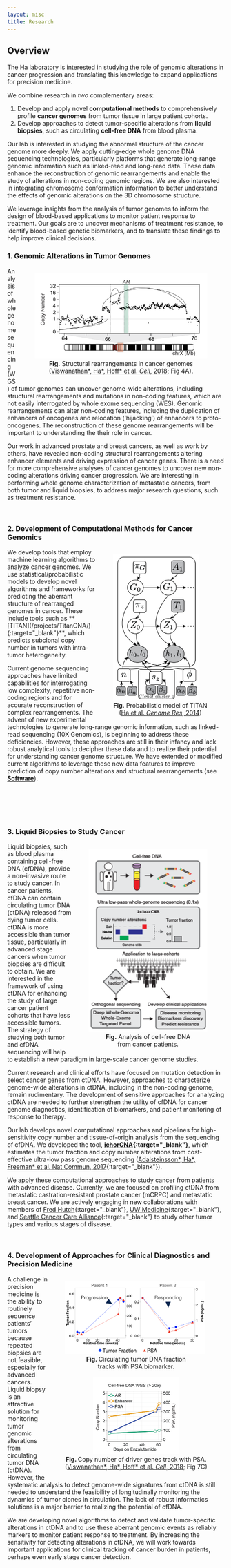 ```yaml
---
layout: misc
title: Research
---
```


## Overview
The Ha laboratory is interested in studying the role of genomic alterations in cancer progression and translating this knowledge to expand applications for precision medicine. 

We combine research in *two* complementary areas:  

1.	Develop and apply novel **computational methods** to comprehensively profile **cancer genomes** from tumor tissue in large patient cohorts. 
2.	Develop approaches to detect tumor-specific alterations from **liquid biopsies**, such as circulating **cell-free DNA** from blood plasma. 

Our lab is interested in studying the abnormal structure of the cancer genome more deeply. We apply cutting-edge whole genome DNA sequencing technologies, particularly platforms that generate long-range genomic information such as linked-read and long-read data. These data enhance the reconstruction of genomic rearrangements and enable the study of alterations in non-coding genomic regions. We are also interested in integrating chromosome conformation information to better understand the effects of genomic alterations on the 3D chromosome structure. 

We leverage insights from the analysis of tumor genomes to inform the design of blood-based applications to monitor patient response to treatment. Our goals are to uncover mechanisms of treatment resistance, to identify blood-based genetic biomarkers, and to translate these findings to help improve clinical decisions.


### 1. Genomic Alterations in Tumor Genomes 
<figure style="float: right;">
	<img src="/images/research/AR_SV.png" alt="Structural rearrangements in cancer genomes." width="400"/>
	<figcaption><center><b>Fig.</b> Structural rearrangements in cancer genomes<br>(<a href="/papers/4-viswanathan-ha-2018-cell-crpc-10x/" target="_blank">Viswanathan*, Ha*, Hoff* et al. <em>Cell</em>, 2018</a>; Fig 4A).</center></figcaption>
</figure>
Analysis of whole genome sequencing (WGS) of tumor genomes can uncover genome-wide alterations, including structural rearrangements and mutations in non-coding features, which are not easily interrogated by whole exome sequencing (WES). Genomic rearrangements can alter non-coding features, including the duplication of enhancers of oncogenes and relocation (‘hijacking’) of enhancers to proto-oncogenes. The reconstruction of these genome rearrangements will be important to understanding the their role in cancer.

Our work in advanced prostate and breast cancers, as well as work by others, have revealed non-coding structural rearrangements altering enhancer elements and driving expression of cancer genes. There is a need for more comprehensive analyses of cancer genomes to uncover new non-coding alterations driving cancer progression. We are interesting in performing whole genome characterization of metastatic cancers, from both tumor and liquid biopsies, to address major research questions, such as treatment resistance.

<br>

### 2. Development of Computational Methods for Cancer Genomics
<figure style="float: right;">
	<img src="/images/research/Titan_haplotype_graphicalmodel.png" alt="Probabilistic graphical model of TITAN" width="200"/>
	<figcaption><center><b>Fig.</b> Probabilistic model of TITAN<br>(<a href="/papers/1-ha-2014-gr-titan/" target="_blank">Ha et al. <em>Genome Res</em>, 2014</a>)</center></figcaption>
</figure>
We develop tools that employ machine learning algorithms to analyze cancer genomes. We use statistical/probabilistic models to develop novel algorithms and frameworks for predicting the aberrant structure of rearranged genomes in cancer. These include tools such as **[TITAN](/projects/TitanCNA/){:target="_blank"}**, which predicts subclonal copy number in tumors with intra-tumor heterogeneity.

Current genome sequencing approaches have limited capabilities for interrogating low complexity, repetitive non-coding regions and for accurate reconstruction of complex rearrangements. The advent of new experimental technologies to generate long-range genomic information, such as linked-read sequencing (10X Genomics), is beginning to address these deficiencies. However, these approaches are still in their infancy and lack robust analytical tools to decipher these data and to realize their potential for understanding cancer genome structure. We have extended or modified current algorithms to leverage these new data features to improve prediction of copy number alterations and structural rearrangements (see **[Software](/projects/)**).

<br><br><br><br>

### 3. Liquid Biopsies to Study Cancer
<figure style="float: right;">
	<img src="/images/research/cfDNA_workflow-01.png" alt="Whole genome and exome analysis of cell-free DNA from cancer patients." width="275"/>
	<figcaption><center><b>Fig.</b> Analysis of cell-free DNA<br>from cancer patients.</center></figcaption>
</figure>

Liquid biopsies, such as blood plasma containing cell-free DNA (cfDNA), provide a non-invasive route to study cancer. In cancer patients, cfDNA can contain circulating tumor DNA (ctDNA) released from dying tumor cells. ctDNA is more accessible than tumor tissue, particularly in advanced stage cancers when tumor biopsies are difficult to obtain. We are interested in the framework of using ctDNA for enhancing the study of large cancer patient cohorts that have less accessible tumors. The strategy of studying both tumor and cfDNA sequencing will help to establish a new paradigm in large-scale cancer genome studies.

Current research and clinical efforts have focused on mutation detection in select cancer genes from ctDNA. However, approaches to characterize genome-wide alterations in ctDNA, including in the non-coding genome, remain rudimentary. The development of sensitive approaches for analyzing ctDNA are needed to further strengthen the utility of cfDNA for cancer genome diagnostics, identification of biomarkers, and patient monitoring of response to therapy. 

Our lab develops novel computational approaches and pipelines for high-sensitivity copy number and tissue-of-origin analysis from the sequencing of cfDNA. We developed the tool, **[ichorCNA](/projects/ichorCNA/){:target="_blank"}**, which estimates the tumor fraction and copy number alterations from cost-effective ultra-low pass genome sequencing ([Adalsteinsson\*, Ha\*, Freeman\* et al. Nat Commun, 2017](/papers/2-adalsteinsson-ha-2017-natcomms-cfdna/){:target="_blank"}).

We apply these computational approaches to study cancer from patients with advanced disease. Currently, we are focused on profiling ctDNA from metastatic castration-resistant prostate cancer (mCRPC) and metastatic breast cancer. We are actively engaging in new collaborations with members of [Fred Hutch](https://www.fredhutch.org/en.html){:target="_blank"}, [UW Medicine](https://www.uwmedicine.org/){:target="_blank"}, and [Seattle Cancer Care Alliance](https://www.seattlecca.org/){:target="_blank"} to study other tumor types and various stages of disease.

<br>

### 4. Development of Approaches for Clinical Diagnostics and Precision Medicine
<figure style="float: right;">
	<img src="/images/research/TF_PSA_track.png" alt="Circulating tumor DNA fraction tracks with prostate specific antigen." width="325"/>
	<figcaption><center><b>Fig. </b>Circulating tumor DNA fraction<br>tracks with PSA biomarker.</center></figcaption>
	<br>
	<center><img src="/images/research/AR_enh_CN_cfDNA_track.png" alt="AR gene and enhancer copy number tracks with PSA." width="200"/></center>
	<figcaption><center><b>Fig. </b> Copy number of driver genes track with PSA.<br>(<a href="/papers/4-viswanathan-ha-2018-cell-crpc-10x/" target="_blank">Viswanathan*, Ha*, Hoff* et al. <em>Cell</em>, 2018</a>; Fig 7C)</center></figcaption>
</figure>
A challenge in precision medicine is the ability to routinely sequence patients’ tumors because repeated biopsies are not feasible, especially for advanced cancers. Liquid biopsy is an attractive solution for monitoring tumor genomic alterations from circulating tumor DNA (ctDNA). However, the systematic analysis to detect genome-wide signatures from ctDNA is still needed to understand the feasibility of longitudinally monitoring the dynamics of tumor clones in circulation. The lack of robust informatics solutions is a major barrier to realizing the potential of cfDNA. 

We are developing novel algorithms to detect and validate tumor-specific alterations in ctDNA and to use these aberrant genomic events as reliably markers to monitor patient response to treatment. By increasing the sensitivity for detecting alterations in ctDNA, we will work towards important applications for clinical tracking of cancer burden in patients, perhaps even early stage cancer detection. 





